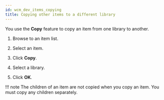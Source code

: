 ```yaml
---
id: wcm_dev_items_copying
title: Copying other items to a different library
---
```





You use the **Copy** feature to copy an item from one library to another.

1.  Browse to an item list.

2.  Select an item.

3.  Click **Copy**.

4.  Select a library.

5.  Click **OK**.


!!! note
    The children of an item are not copied when you copy an item. You must copy any children separately.

